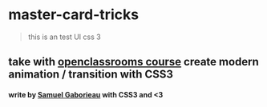 # master-card-tricks

> this is an test UI css 3

## take with [openclassrooms course](https://openclassrooms.com/en/courses/5919246-creez-des-animations-css-modernes) create modern animation / transition with CSS3

#### write by [Samuel Gaborieau](https://orivoir.github.io/profil-reactjs/#/) with CSS3 and <3
